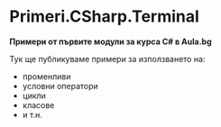 ﻿# Primeri.CSharp.Terminal
**Примери от първите модули за курса C# в Aula.bg**

Тук ще публикуваме примери за използването на:
* променливи
* условни оператори
* цикли
* класове
* и т.н.

